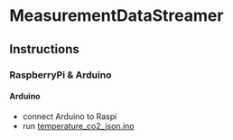 # MeasurementDataStreamer


## Instructions


### RaspberryPi & Arduino


#### Arduino
- connect Arduino to Raspi
- run [temperature_co2_json.ino](https://github.com/patrickhaetti/MeasurementDataStreamer/blob/main/arduino_files/temperature_co2_json/temperature_co2_json.ino)


